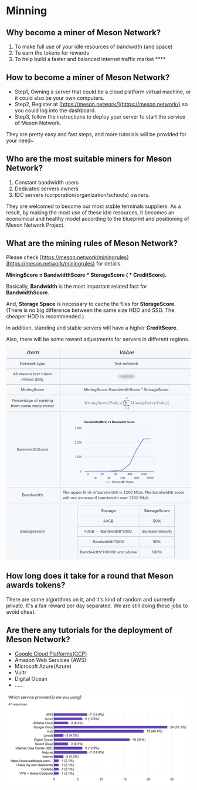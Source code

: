 # Minning

## **Why become a miner of Meson Network?**

1. To make full use of your idle resources of bandwidth \(and space\)
2. To earn the tokens for rewards
3. To help build a faster and balanced internet traffic market ****

## How to become a miner of Meson Network?

* Step1, Owning a server that could be a cloud platform virtual machine, or it could also be your own computers.
* Step2, Register at [https://meson.network/](https://meson.network/) so you could log into the dashboard.
* Step3, follow the instructions to deploy your server to start the service of Meson Network.

They are pretty easy and fast steps, and more tutorials will be provided for your need~

## Who are the most suitable miners for Meson Network?

1. Constant bandwidth users 
2. Dedicated servers owners 
3. IDC servers \(corporation/organization/schools\) owners. 

They are welcomed to become our most stable terminals suppliers. As a result, by making the most use of these idle resources, it becomes an economical and healthy model according to the blueprint and positioning of Meson Network Project.

## **What are the mining rules of Meson Network?**

Please check [https://meson.network/miningrules](https://meson.network/miningrules) for details.

**MiningScore = BandwidthScore \* StorageScore \( \* CreditScore\).**

Basically, **Bandwidth** is the most important related fact for **BandwidthScore**.

And, **Storage Space** is necessary to cache the files for **StorageScore**. \(There is no big difference between the same size HDD and SSD. The cheaper HDD is recommended.\)

In addition, standing and stable servers will have a higher **CreditScore**.

Also, there will be some reward adjustments for servers in different regions.  


![05/31/2021](../.gitbook/assets/image%20%287%29%20%281%29.png)

## **How long does it take for a round that Meson awards tokens?**

There are some algorithms on it, and it's kind of random and currently private. It's a fair reward per day separated. We are still doing these jobs to avoid cheat.

## **Are there any tutorials for the deployment of Meson Network?**

* [Google Cloud Platforms\(GCP\) ](https://docs.meson.network/deploy-meson/google-cloud-platform)
* Amazon Web Services \(AWS\)
* Microsoft Azure\(Azure\)
* Vultr
* Digital Ocean
* ……

![Community&apos;s choice according to a questionnaire](../.gitbook/assets/image%20%282%29.png)

  




